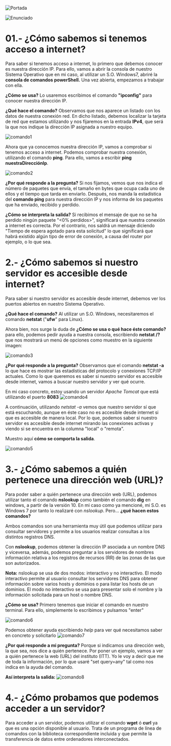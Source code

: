 
![Portada](imagenes/portada.png)

![Enunciado](imagenes/enunciado01.png)


# 01.- ¿Cómo sabemos si tenemos acceso a internet? 

Para saber si tenemos acceso a internet, lo primero que debemos conocer es nuestra dirección IP. Para ello, vamos a abrir la consola de nuestro Sistema Operativo que en mi caso, al utilizar un S.O. Windows7, abriré la **consola de comandos powerShell.** Una vez abierta, empezamos a trabajar con ella. 

**¿Cómo se usa?** Lo usaremos escribimos el comando **"ipconfig"** para conocer nuestra dirección IP. 

**¿Qué hace el comando?** Observamos que nos aparece un listado con los datos de nuestra conexión red. En dicho listado, debemos localizar la tarjeta de red que estamos utilizando y nos fijaremos en la entrada **IPv4**, que será la que nos indique la dirección IP asignada a nuestro equipo.

![comando1](imagenes/comando1.png)


Ahora que ya conocemos nuestra dirección IP, vamos a comprobar si tenemos acceso a internet. Podemos comprobar nuestra conexión, utilizando el comando **ping**. Para ello, vamos a escribir **ping nuestraDirecciónIp**.

![comando2](imagenes/comando2.png)

**¿Por qué responde a la pregunta?** Si nos fijamos, vemos que nos indica el número de paquetes que envía, el tamaño en bytes que ocupa cada uno de ellos y el tiempo que tarda en enviarlo. Después, nos manda la estadística del **comando ping** para nuestra dirección IP y nos informa de los paquetes que ha enviado, recibido y perdido. 

**¿Cómo se interpreta la salida?** Si recibimos el mensaje de que no se ha perdido ningún paquete "<0% perdidos>", significará que nuestra conexión a internet es correcta. Por el contrario, nos saldrá un mensaje diciendo "Tiempo de espera agotado para esta solicitud" lo que significará que habrá existido algún tipo de error de conexión, a causa del router por ejemplo, o lo que sea.

# 2.- ¿Cómo sabemos si nuestro servidor es accesible desde internet? 

Para saber si nuestro servidor es accesible desde internet, debemos ver los puertos abiertos en nuestro Sistema Operativo. 

**¿Qué hace el comando?** Al utilizar un S.O. Windows, necesitaremos el comando **netstat** ("**ufw**" para Linux).

Ahora bien, nos surge la duda de **¿Cómo se usa o qué hace éste comando?** para ello, podemos pedir ayuda a nuestra consola, escribiendo **netstat /?** que nos mostrará un menú de opciones como muestro en la siguiente imagen:

![comando3](imagenes/comando3.png)

**¿Por qué responde a la pregunta?** Observamos que el comando **netstat -a** lo que hace es mostrar las estadísticas del protocolo y conexiones TCP/IP actuales. Como lo que queremos es saber si nuestro servidor es accesible desde internet, vamos a buscar nuestro servidor y ver qué ocurre. 

En mi caso concreto, estoy usando un servidor *Apache Tomcat* que está utilizando el puerto **8083**
![comando4](imagenes/comando4.png)

A continuación, utilizando *netstat -a* vemos que nuestro servidor sí que está escuchando, aunque en éste caso no es accesible desde internet si que es accesible de manera local. Por lo que, podemos saber si nuestro servidor es accesible desde internet mirando las conexiones activas y viendo si se encuentra en la columna "local" o "remota". 

Muestro aquí **cómo se comporta la salida**.

![comando5](imagenes/comando5.png)


# 3.- ¿Cómo sabemos a quién pertenece una dirección web (URL)?

Para poder saber a quién pertenece una dirección web (URL), podemos utilizar tanto el comando **nslookup** como también el comando **dig** en windows, a partir de la versión 10. En mi caso como ya mencioné, mi S.O. es Windows 7 por tanto lo realizaré con *nslookup*. Pero... **¿qué hacen estos comandos?**

Ambos comandos son una herramienta muy útil que podemos utilizar para consultar servidores y permite a los usuarios realizar consultas a los distintos registros DNS. 

Con **nslookup**, podemos obtener la dirección IP asociada a un nombre DNS y viceversa, además, podemos preguntar a los servidores de nombres información relativa a los registros de recursos (RR) de las zonas de las que son autorizados.

**Nota:** nslookup se usa de dos modos: interactivo y no interactivo. El modo interactivo permite al usuario consultar los servidores DNS para obtener información sobre varios hosts y dominios o para listar los hosts de un dominios. El modo no interactivo se usa para presentar solo el nombre y la información solicitada para un host o nombre DNS.

**¿Cómo se usa?**
Primero tenemos que iniciar el comando en nuestro terminal. Para ello, simplemente lo escribimos y pulsamos "enter"

![comando6](imagenes/comando6.png)

Podemos obtener ayuda escribiendo *help* para ver qué necesitamos saber en concreto y solicitarlo
![comando7](imagenes/comando7.png)

**¿Por qué responde a mi pregunta?** Porque si indicamos una dirección web, la que sea, nos dice a quién pertenece. Por poner un ejemplo, vamos a ver a quién pertenece la web (URL) del instituto (ITT). Yo le voy a decir que me de toda la información, por lo que usaré "set query=any" tal como nos indica en la ayuda del comando.

**Así interpreta la salida:**
![comando8](imagenes/comando8.png)

# 4.- ¿Cómo probamos que podemos acceder a un servidor?

Para acceder a un servidor, podemos utilizar el comando **wget** ó **curl** ya que es una opción disponible al usuario. Trata de un programa de línea de comandos con la biblioteca correspondiente incluida y que permite la transferencia de datos entre ordenadores interconectados.




